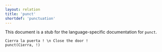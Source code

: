 ```yaml
---
layout: relation
title: 'punct'
shortdef: 'punctuation'
---
```


This document is a stub for the language-specific documentation
for `punct`.

~~~ sdparse
Cierra la puerta ! \n Close the door !
punct(Cierra, !)
~~~
<!-- Interlanguage links updated Út zář 29 20:32:01 CEST 2020 -->
